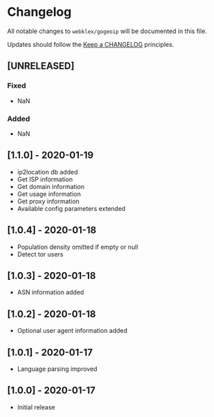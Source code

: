 # Changelog

All notable changes to `webklex/gogeoip` will be documented in this file.

Updates should follow the [Keep a CHANGELOG](http://keepachangelog.com/) principles.

## [UNRELEASED]
### Fixed
- NaN

### Added
- NaN

## [1.1.0] - 2020-01-19
- ip2location db added
- Get ISP information
- Get domain information
- Get usage information
- Get proxy information
- Available config parameters extended

## [1.0.4] - 2020-01-18
- Population density omitted if empty or null
- Detect tor users

## [1.0.3] - 2020-01-18
- ASN information added

## [1.0.2] - 2020-01-18
- Optional user agent information added

## [1.0.1] - 2020-01-17
- Language parsing improved

## [1.0.0] - 2020-01-17
- Initial release
